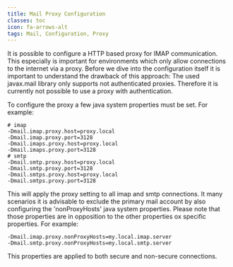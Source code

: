 ```yaml
---
title: Mail Proxy Configuration
classes: toc
icon: fa-arrows-alt
tags: Mail, Configuration, Proxy
---
```


It is possible to configure a HTTP based proxy for IMAP communication. This especially is important for environments which only allow connections to the internet via a proxy.
Before we dive into the configuration itself it is important to understand the drawback of this approach: The used javax.mail library only supports not authenticated proxies. 
Therefore it is currently not possible to use a proxy with authentication.

To configure the proxy a few java system properties must be set. For example:

```
# imap
-Dmail.imap.proxy.host=proxy.local
-Dmail.imap.proxy.port=3128
-Dmail.imaps.proxy.host=proxy.local
-Dmail.imaps.proxy.port=3128
# smtp
-Dmail.smtp.proxy.host=proxy.local
-Dmail.smtp.proxy.port=3128
-Dmail.smtps.proxy.host=proxy.local
-Dmail.smtps.proxy.port=3128
```

This will apply the proxy setting to all imap and smtp connections. It many scenarios it is advisable to exclude the primary mail account by also 
configuring the 'nonProxyHosts' java system properties. Please note that those properties are in opposition to the other properties ox specific properties. 
For example:

```
-Dmail.imap.proxy.nonProxyHosts=my.local.imap.server
-Dmail.smtp.proxy.nonProxyHosts=my.local.smtp.server
```

This properties are applied to both secure and non-secure connections.